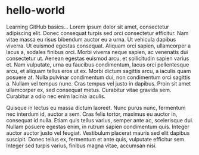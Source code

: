 # hello-world
Learning GitHub basics...
Lorem ipsum dolor sit amet, consectetur adipiscing elit. Donec consequat turpis sed orci consectetur efficitur. Nam vitae massa eu risus bibendum auctor eu a urna. Ut vehicula dapibus viverra. Ut euismod egestas consequat. Aliquam orci sapien, ullamcorper a lacus a, sodales finibus orci. Morbi viverra neque sapien, ac venenatis dui consectetur ut. Aenean egestas euismod arcu, et sollicitudin sapien varius et. Nam vulputate, urna eu faucibus condimentum, lacus orci pellentesque arcu, et aliquam tellus eros ut ex. Morbi dictum sagittis arcu, a iaculis quam posuere at. Nulla pulvinar condimentum dui, non condimentum orci sagittis a. Nullam vel tempus nunc. Cras tempus vel justo in dapibus. Proin sit amet ullamcorper ex, sed consequat metus. Curabitur vitae gravida sem. Curabitur a odio nec enim lacinia iaculis.

Quisque in lectus eu massa dictum laoreet. Nunc purus nunc, fermentum nec interdum id, auctor a sem. Cras felis tortor, maximus eu auctor in, consequat id nulla. Etiam quis tellus varius, semper ante ac, scelerisque dui. Nullam posuere egestas enim, in rutrum sapien condimentum quis. Integer auctor auctor justo vel feugiat. Vestibulum placerat mauris sed elit dapibus suscipit. Donec tellus ex, fermentum et ante quis, vulputate efficitur sem. Integer sed turpis varius, finibus magna vitae, accumsan nisi.
